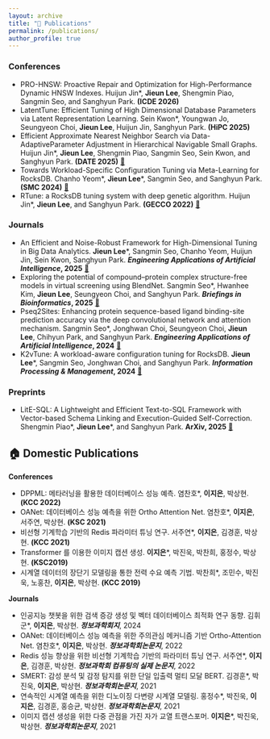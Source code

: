 ```yaml
---
layout: archive
title: "📝 Publications"
permalink: /publications/
author_profile: true
---
```


### Conferences
- PRO-HNSW: Proactive Repair and Optimization for High-Performance Dynamic HNSW Indexes. Huijun Jin\*, **Jieun Lee**, Shengmin Piao, Sangmin Seo, and Sanghyun Park. **(ICDE 2026)**
- LatentTune: Efficient Tuning of High Dimensional Database Parameters via Latent Representation Learning. Sein Kwon\*, Youngwan Jo, Seungyeon Choi, **Jieun Lee**, Huijun Jin, Sanghyun Park. **(HiPC 2025)**
- Efficient Approximate Nearest Neighbor Search via Data-AdaptiveParameter Adjustment in Hierarchical Navigable Small Graphs. Huijun Jin\*, **Jieun Lee**, Shengmin Piao, Sangmin Seo, Sein Kwon, and Sanghyun Park. **(DATE 2025)** [📖](https://ieeexplore.ieee.org/document/10992903)
- Towards Workload-Specific Configuration Tuning via Meta-Learning for RocksDB. Chanho Yeom\*, **Jieun Lee**\*, Sangmin Seo, and Sanghyun Park. **(SMC 2024)** [📖](https://doi.org/10.1109/SMC54092.2024.10831422)
- RTune: a RocksDB tuning system with deep genetic algorithm. Huijun Jin\*, **Jieun Lee**, and Sanghyun Park. **(GECCO 2022)** [📖](https://doi.org/10.1145/3512290.3528726)

  
### Journals
- An Efficient and Noise-Robust Framework for High-Dimensional Tuning in Big Data Analytics. **Jieun Lee**\*, Sangmin Seo, Chanho Yeom, Huijun Jin, Sein Kwon, Sanghyun Park. **_Engineering Applications of Artificial Intelligence_, 2025** [📖](https://doi.org/10.1016/j.engappai.2025.111332)
- Exploring the potential of compound–protein complex structure-free models in virtual screening using BlendNet. Sangmin Seo\*, Hwanhee Kim, **Jieun Lee**, Seungyeon Choi, and Sanghyun Park. **_Briefings in Bioinformatics_, 2025** [📖](https://doi.org/10.1093/bib/bbae712)
- Pseq2Sites: Enhancing protein sequence-based ligand binding-site prediction accuracy via the deep convolutional network and attention mechanism. Sangmin Seo\*, Jonghwan Choi, Seungyeon Choi, **Jieun Lee**, Chihyun Park, and Sanghyun Park. **_Engineering Applications of Artificial Intelligence_, 2024** [📖](https://doi.org/10.1016/j.engappai.2023.107257)
- K2vTune: A workload-aware configuration tuning for RocksDB. **Jieun Lee**\*, Sangmin Seo, Jonghwan Choi, and Sanghyun Park. **_Information Processing & Management_, 2024** [📖](https://doi.org/10.1016/j.ipm.2023.103567)

### Preprints
- LitE-SQL: A Lightweight and Efficient Text-to-SQL Framework with Vector-based Schema Linking and Execution-Guided Self-Correction. Shengmin Piao\*, **Jieun Lee**\*, and Sanghyun Park. **ArXiv, 2025** [📖](https://arxiv.org/abs/2510.09014)

  

## 🏠 Domestic Publications
**Conferences**
- DPPML: 메타러닝을 활용한 데이터베이스 성능 예측. 염찬호\*, **이지은**, 박상현. **(KCC 2022)**
- OANet: 데이터베이스 성능 예측을 위한 Ortho Attention Net. 염찬호\*, **이지은**, 서주연, 박상현. **(KSC 2021)**
- 비선형 기계학습 기반의 Redis 파라미터 튜닝 연구. 서주연\*, **이지은**, 김경훈, 박상현. **(KCC 2021)**
- Transformer 를 이용한 이미지 캡션 생성. **이지은**\*, 박진욱, 박찬희, 홍정수, 박상현. **(KSC2019)**
- 시계열 데이터의 장단기 모델링을 통한 전력 수요 예측 기법. 박찬희\*, 조민수, 박진욱, 노홍찬, **이지은**, 박상현. **(KCC 2019)**

**Journals**
- 인공지능 챗봇을 위한 검색 증강 생성 및 벡터 데이터베이스 최적화 연구 동향. 김휘군\*, **이지은**, 박상현. **_정보과학회지_**, 2024
- OANet: 데이터베이스 성능 예측을 위한 주의관심 메커니즘 기반 Ortho-Attention Net. 염찬호\*, **이지은**, 박상현. **_정보과학회논문지_**, 2022
- Redis 성능 향상을 위한 비선형 기계학습 기반의 파라미터 튜닝 연구. 서주연\*, **이지은**, 김경훈, 박상현. **_정보과학회 컴퓨팅의 실제 논문지_**, 2022
- SMERT: 감성 분석 및 감정 탐지를 위한 단일 입출력 멀티 모달 BERT. 김경훈\*, 박진욱, **이지은**, 박상현. **_정보과학회논문지_**, 2021
- 연속적인 시계열 예측을 위한 디노이징 다변량 시계열 모델링. 홍정수\*, 박진욱, **이지은**, 김경훈, 홍승균, 박상현. **_정보과학회논문지_**, 2021
- 이미지 캡션 생성을 위한 다중 관점을 가진 자가 교열 트랜스포머. **이지은**\*, 박진욱, 박상현. **_정보과학회논문지_**, 2021
